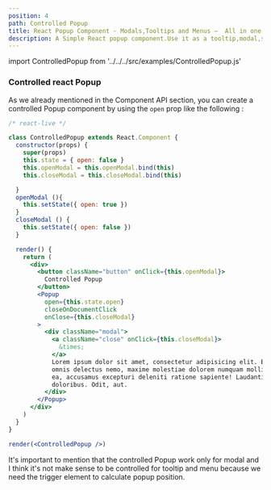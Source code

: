 ```yaml
---
position: 4
path: Controlled Popup
title: React Popup Component - Modals,Tooltips and Menus —  All in one
description: A Simple React popup component.Use it as a tooltip,modal,sub-menu and match more, In this Tuto, we introduce how you can create a controlled popup, so you can control you popup state completely ...
---
```


import ControlledPopup from '../../../src/examples/ControlledPopup.js'

### Controlled react Popup

As we already mentioned in the Component API section, you can create a controlled Popup component by using the `open` prop like the following :



```jsx
/* react-live */

class ControlledPopup extends React.Component {
  constructor(props) {
    super(props)
    this.state = { open: false }
    this.openModal = this.openModal.bind(this)
    this.closeModal = this.closeModal.bind(this)

  }
  openModal (){
    this.setState({ open: true })
  }
  closeModal () {
    this.setState({ open: false })
  }

  render() {
    return (
      <div>
        <button className="button" onClick={this.openModal}>
          Controlled Popup
        </button>
        <Popup
          open={this.state.open}
          closeOnDocumentClick
          onClose={this.closeModal}
        >
          <div className="modal">
            <a className="close" onClick={this.closeModal}>
              &times;
            </a>
            Lorem ipsum dolor sit amet, consectetur adipisicing elit. Beatae magni
            omnis delectus nemo, maxime molestiae dolorem numquam mollitia, voluptate
            ea, accusamus excepturi deleniti ratione sapiente! Laudantium, aperiam
            doloribus. Odit, aut.
          </div>
        </Popup>
      </div>
    )
  }
}

render(<ControlledPopup />)
```

It's important to mention that the controlled Popup work only for modal and I think it's not make sense to be controlled for tooltip and menu because we need the trigger element to calculate popup position.
